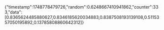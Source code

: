 {"timestamp":1748778479726,"random":0.6248667410941862,"counter":333,"data":[0.8365624485880627,0.8346185620034883,0.8387508193139108,0.5115357050195892,0.13785808860642312]}
